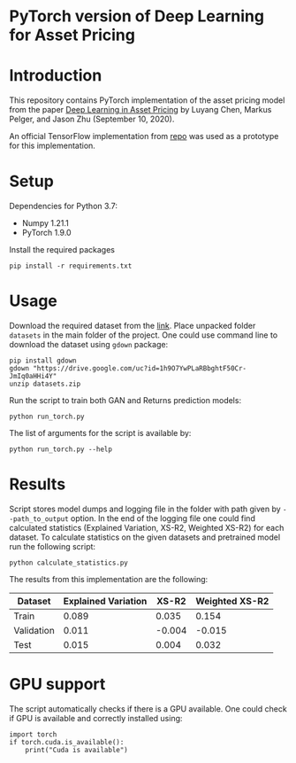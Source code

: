 # PyTorch version of Deep Learning for Asset Pricing

# Introduction
This repository contains PyTorch implementation of the asset pricing model from the paper [Deep Learning in Asset Pricing](https://arxiv.org/pdf/1904.00745.pdf) by Luyang Chen, Markus Pelger, and Jason Zhu (September 10, 2020).

An official TensorFlow implementation from [repo](https://github.com/LouisChen1992/Deep_Learning_Asset_Pricing) was used as a prototype for this implementation.

# Setup
Dependencies for Python 3.7:
- Numpy 1.21.1 
- PyTorch 1.9.0

Install the required packages
```
pip install -r requirements.txt
```
# Usage
Download the required dataset from the [link](https://drive.google.com/drive/folders/1TrYzMUA_xLID5-gXOy_as8sH2ahLwz-l).
Place unpacked folder ```datasets``` in the main folder of the project.
One could use command line to download the dataset using ```gdown``` package:
```
pip install gdown
gdown "https://drive.google.com/uc?id=1h9O7YwPLaRBbghtF50Cr-JmIq0aHHi4Y"
unzip datasets.zip
```
Run the script to train both GAN and Returns prediction models:
```
python run_torch.py
```

The list of arguments for the script is available by:
```
python run_torch.py --help
```

# Results
Script stores model dumps and logging file in the folder with path given by ```--path_to_output``` option.
In the end of the logging file one could find calculated statistics (Explained Variation, XS-R2, Weighted XS-R2) for each dataset.
To calculate statistics on the given datasets and pretrained model run the following script:
```
python calculate_statistics.py
```
The results from this implementation are the following:

| Dataset | Explained Variation | XS-R2 | Weighted XS-R2 |
| --- | ----------- | -----| ------ |
| Train | 0.089 | 0.035 | 0.154 |
| Validation | 0.011 | -0.004 | -0.015 |
| Test | 0.015 | 0.004 | 0.032 |



# GPU support
The script automatically checks if there is a GPU available.
One could check if GPU is available and correctly installed using:
```
import torch
if torch.cuda.is_available():
    print("Cuda is available")
```


